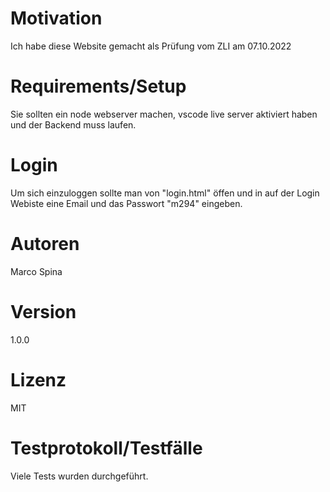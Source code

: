 # Motivation
Ich habe diese Website gemacht als Prüfung vom ZLI am 07.10.2022

# Requirements/Setup
Sie sollten ein node webserver machen, vscode live server aktiviert haben und der Backend muss laufen.

# Login
Um sich einzuloggen sollte man von "login.html" öffen und in auf der Login Webiste eine Email und das Passwort "m294" eingeben.


# Autoren
Marco Spina

# Version
1.0.0

# Lizenz
MIT

# Testprotokoll/Testfälle
Viele Tests wurden durchgeführt.